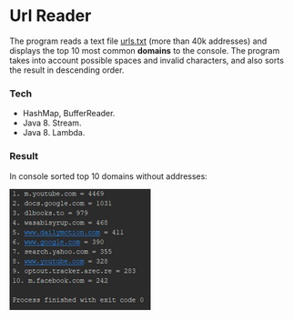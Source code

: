 # Url Reader

The program reads a text file [urls.txt](https://raw.githubusercontent.com/bbogdasha/urlReader/master/urls.txt) (more than 40k addresses) and displays the top 10 most common **domains** to the console. The program takes into account possible spaces and invalid characters, and also sorts the result in descending order.

### Tech

* HashMap, BufferReader.
* Java 8. Stream.
* Java 8. Lambda.

### Result

In console sorted top 10 domains without addresses:

![Screenshot](https://github.com/bbogdasha/urlReader/blob/master/screenshots/Screenshot_1.jpg)
